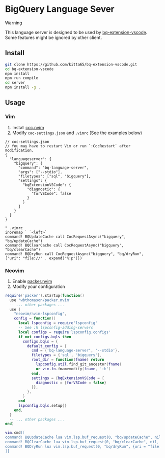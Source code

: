# BigQuery Language Sever

> [!WARNING]
> This language server is designed to be used by [bq-extension-vscode](https://github.com/dr666m1/bq-extension-vscode).
> Some features might be ignored by other client.

## Install
```bash
git clone https://github.com/kitta65/bq-extension-vscode.git
cd bq-extension-vscode
npm install
npm run compile
cd server
npm install -g .
```

## Usage
### Vim
1. Install [coc.nvim](https://github.com/neoclide/coc.nvim)
2. Modify `coc-settings.json` and `.vimrc` (See the examples below)

```jsonc
// coc-settings.json
// You may have to restart Vim or run `:CocRestart` after modification.
{
  "languageserver": {
    "bigquery": {
      "command": "bq-language-server",
      "args": ["--stdio"],
      "filetypes": ["sql", "bigquery"],
      "settings": {
        "bqExtensionVSCode": {
          "diagnostic": {
            "forVSCode": false
          }
        }
      }
    }
  }
}
```

```vim
" .vimrc
inoremap ` `<left>`
command! BQUpdateCache call CocRequestAsync("bigquery", "bq/updateCache")
command! BQClearCache call CocRequestAsync("bigquery", "bq/clearCache")
command! BQDryRun call CocRequestAsync("bigquery", "bq/dryRun", {"uri": "file://" . expand("%:p")})
```

### Neovim
1. Enable [packer.nvim](https://github.com/wbthomason/packer.nvim)
2. Modify your configuration

```lua
require('packer').startup(function()
  use 'wbthomason/packer.nvim'
  -- ... other packages ...
  use {
    "neovim/nvim-lspconfig",
    config = function()
      local lspconfig = require'lspconfig'
      -- See :h lspconfig-adding-servers
      local configs = require'lspconfig.configs'
      if not configs.bqls then
        configs.bqls = {
          default_config = {
            cmd = {'bq-language-server', '--stdio'},
            filetypes = {'sql', 'bigquery'},
            root_dir = function(fname) return
              lspconfig.util.find_git_ancestor(fname)
              or vim.fn.fnamemodify(fname, ':h')
            end,
            settings = {bqExtensionVSCode = {
              diagnostic = {forVSCode = false}
            }},
          },
        }
      end
      lspconfig.bqls.setup{}
    end,
  }
  -- ... other packages ...
end)

vim.cmd[[
command! BQUpdateCache lua vim.lsp.buf_request(0, "bq/updateCache", nil, function() end)
command! BQClearCache lua vim.lsp.buf_request(0, "bq/clearCache", nil, function() end)
command! BQDryRun lua vim.lsp.buf_request(0, "bq/dryRun", {uri = "file://" .. vim.fn.expand("%:p")}, function() end)
]]
```

